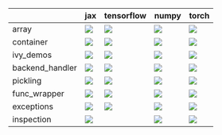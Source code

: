 |                 | jax                                                                                                                                                  | tensorflow                                                                                                                                           | numpy                                                                                                                                                | torch                                                                                                                                                |
|:----------------|:-----------------------------------------------------------------------------------------------------------------------------------------------------|:-----------------------------------------------------------------------------------------------------------------------------------------------------|:-----------------------------------------------------------------------------------------------------------------------------------------------------|:-----------------------------------------------------------------------------------------------------------------------------------------------------|
| array           | <a href="Misc Tests/submodules/array.md" rel="noopener noreferrer" target="_blank"><img src=https://img.shields.io/badge/-failure-red></a>           | <a href="Misc Tests/submodules/array.md" rel="noopener noreferrer" target="_blank"><img src=https://img.shields.io/badge/-failure-red></a>           | <a href="Misc Tests/submodules/array.md" rel="noopener noreferrer" target="_blank"><img src=https://img.shields.io/badge/-failure-red></a>           | <a href="Misc Tests/submodules/array.md" rel="noopener noreferrer" target="_blank"><img src=https://img.shields.io/badge/-failure-red></a>           |
| container       | <a href="Misc Tests/submodules/container.md" rel="noopener noreferrer" target="_blank"><img src=https://img.shields.io/badge/-failure-red></a>       | <a href="Misc Tests/submodules/container.md" rel="noopener noreferrer" target="_blank"><img src=https://img.shields.io/badge/-failure-red></a>       | <a href="Misc Tests/submodules/container.md" rel="noopener noreferrer" target="_blank"><img src=https://img.shields.io/badge/-failure-red></a>       | <a href="Misc Tests/submodules/container.md" rel="noopener noreferrer" target="_blank"><img src=https://img.shields.io/badge/-failure-red></a>       |
| ivy_demos       | <a href="Misc Tests/submodules/ivy_demos.md" rel="noopener noreferrer" target="_blank"><img src=https://img.shields.io/badge/-failure-red></a>       | <a href="Misc Tests/submodules/ivy_demos.md" rel="noopener noreferrer" target="_blank"><img src=https://img.shields.io/badge/-failure-red></a>       | <a href="Misc Tests/submodules/ivy_demos.md" rel="noopener noreferrer" target="_blank"><img src=https://img.shields.io/badge/-failure-red></a>       | <a href="Misc Tests/submodules/ivy_demos.md" rel="noopener noreferrer" target="_blank"><img src=https://img.shields.io/badge/-failure-red></a>       |
| backend_handler | <a href="Misc Tests/submodules/backend_handler.md" rel="noopener noreferrer" target="_blank"><img src=https://img.shields.io/badge/-failure-red></a> | <a href="Misc Tests/submodules/backend_handler.md" rel="noopener noreferrer" target="_blank"><img src=https://img.shields.io/badge/-failure-red></a> | <a href="Misc Tests/submodules/backend_handler.md" rel="noopener noreferrer" target="_blank"><img src=https://img.shields.io/badge/-failure-red></a> | <a href="Misc Tests/submodules/backend_handler.md" rel="noopener noreferrer" target="_blank"><img src=https://img.shields.io/badge/-failure-red></a> |
| pickling        | <a href="Misc Tests/submodules/pickling.md" rel="noopener noreferrer" target="_blank"><img src=https://img.shields.io/badge/-failure-red></a>        | <a href="Misc Tests/submodules/pickling.md" rel="noopener noreferrer" target="_blank"><img src=https://img.shields.io/badge/-failure-red></a>        | <a href="Misc Tests/submodules/pickling.md" rel="noopener noreferrer" target="_blank"><img src=https://img.shields.io/badge/-failure-red></a>        | <a href="Misc Tests/submodules/pickling.md" rel="noopener noreferrer" target="_blank"><img src=https://img.shields.io/badge/-failure-red></a>        |
| func_wrapper    | <a href="Misc Tests/submodules/func_wrapper.md" rel="noopener noreferrer" target="_blank"><img src=https://img.shields.io/badge/-failure-red></a>    | <a href="Misc Tests/submodules/func_wrapper.md" rel="noopener noreferrer" target="_blank"><img src=https://img.shields.io/badge/-failure-red></a>    | <a href="Misc Tests/submodules/func_wrapper.md" rel="noopener noreferrer" target="_blank"><img src=https://img.shields.io/badge/-failure-red></a>    | <a href="Misc Tests/submodules/func_wrapper.md" rel="noopener noreferrer" target="_blank"><img src=https://img.shields.io/badge/-failure-red></a>    |
| exceptions      | <a href="Misc Tests/submodules/exceptions.md" rel="noopener noreferrer" target="_blank"><img src=https://img.shields.io/badge/-failure-red></a>      | <a href="Misc Tests/submodules/exceptions.md" rel="noopener noreferrer" target="_blank"><img src=https://img.shields.io/badge/-failure-red></a>      | <a href="Misc Tests/submodules/exceptions.md" rel="noopener noreferrer" target="_blank"><img src=https://img.shields.io/badge/-failure-red></a>      | <a href="Misc Tests/submodules/exceptions.md" rel="noopener noreferrer" target="_blank"><img src=https://img.shields.io/badge/-failure-red></a>      |
| inspection      | <a href="Misc Tests/submodules/inspection.md" rel="noopener noreferrer" target="_blank"><img src=https://img.shields.io/badge/-success-success></a>  |                                                                                                                                                      | <a href="Misc Tests/submodules/inspection.md" rel="noopener noreferrer" target="_blank"><img src=https://img.shields.io/badge/-success-success></a>  | <a href="Misc Tests/submodules/inspection.md" rel="noopener noreferrer" target="_blank"><img src=https://img.shields.io/badge/-success-success></a>  |
